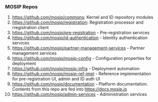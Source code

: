
### MOSIP Repos

1. https://github.com/mosip/commons:  Kernel and ID repository modules
1. https://github.com/mosip/registration: Registration processor and rregistration client
1. https://github.com/mosip/pre-registration - Pre-registration services 
1. https://github.com/mosip/id-authentication - Identity authentication services 
1. https://github.com/mosip/partner-management-services - Partner management services 
1. https://github.com/mosip/mosip-config - Configuration properties for deployment 
1. https://github.com/mosip/mosip-infra - Deployment automation 
1. https://github.com/mosip/mosip-ref-impl - Reference implementation for pre-registration UI, admin and ID auth UI
1. https://github.com/mosip/documentation - Platform documentation. Contents from this repo are fed into https://docs.mosip.io 
1. https://github.com/mosip/admin-services - Administration services


